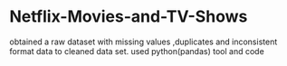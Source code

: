 # Netflix-Movies-and-TV-Shows
obtained a raw dataset with missing values ,duplicates and inconsistent format data to cleaned data set.
used python(pandas) tool and code
